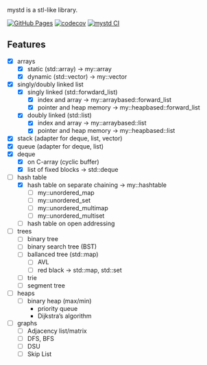 
mystd is a stl-like library.

[![GitHub Pages](https://img.shields.io/badge/docs-online-blue?logo=github)](https://pets-tech.github.io/mystd/) [![codecov](https://codecov.io/gh/pets-tech/mystd/graph/badge.svg?token=92FQ42MXUZ)](https://codecov.io/gh/pets-tech/mystd) [![mystd CI](https://github.com/pets-tech/mystd/actions/workflows/ci.yml/badge.svg?branch=master)](https://github.com/pets-tech/mystd/actions/workflows/ci.yml)


## Features

- [x] arrays
    - [x] static (std::array)   -> my::array
    - [x] dynamic (std::vector) -> my::vector
- [x] singly/doubly linked list
    - [x] singly linked (std::forwdard_list)
        - [x] index and array            -> my::arraybased::forward_list
        - [x] pointer and heap memory    -> my::heapbased::forward_list
    - [x] doubly linked (std::list)
        - [x] index and array            -> my::arraybased::list
        - [x] pointer and heap memory    -> my::heapbased::list
- [x] stack (adapter for deque, list, vector)
- [x] queue (adapter for deque, list)
- [x] deque
    - [x] on C-array (cyclic buffer)
    - [x] list of fixed blocks  -> std::deque
- [ ] hash table
    - [x] hash table on separate chaining -> my::hashtable
        - [ ] my::unordered_map
        - [ ] my::unordered_set
        - [ ] my::unordered_multimap
        - [ ] my::unordered_multiset
    - [ ] hash table on open addressing
- [ ] trees
    - [ ] binary tree
    - [ ] binary search tree (BST)
    - [ ] ballanced tree (std::map)
        - [ ] AVL
        - [ ] red black -> std::map, std::set
    - [ ] trie
    - [ ] segment tree
- [ ] heaps
    - [ ] binary heap (max/min)
        - priority queue
        - Dijkstra’s algorithm
- [ ] graphs
    - [ ] Adjacency list/matrix
    - [ ] DFS, BFS
    - [ ] DSU
    - [ ] Skip List
